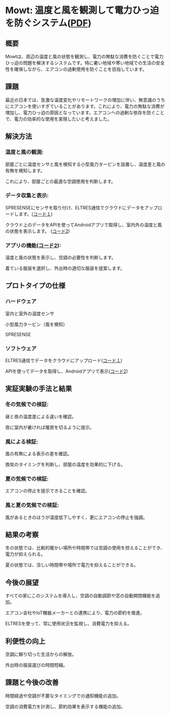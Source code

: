 # Mowt: 温度と風を観測して電力ひっ迫を防ぐシステム([PDF](Mowt_slide.pdf))

## 概要
Mowtは、周辺の温度と風の状態を観測し、電力の無駄な消費を防ぐことで電力ひっ迫の問題を解決するシステムです。特に暑い地域や寒い地域での生活の安全性を確保しながら、エアコンの過剰使用を防ぐことを目指しています。

## 課題
最近の日本では、急激な温度変化やリモートワークの増加に伴い、無意識のうちにエアコンを使いすぎていることがあります。これにより、電力の無駄な消費が増加し、電力ひっ迫の原因となっています。エアコンへの過剰な依存を防ぐことで、電力の効率的な使用を実現したいと考えました。

## 解決方法
### 温度と風の観測:
部屋ごとに温度センサと風を検知する小型風力タービンを設置し、温度差と風の有無を検知します。

これにより、部屋ごとの最適な空調使用を判断します。
### データ収集と表示:
SPRESENSEにセンサを取り付け、ELTRES通信でクラウドにデータをアップロードします。([コード１](mowt_spresense))

クラウド上のデータをAPIを使ってAndroidアプリで取得し、室内外の温度と風の状態を表示します。 ([コード2](mowt))
### アプリの機能([コード2](mowt)):
温度と風の状態を表示し、空調の必要性を判断します。

着ている服装を選択し、外出時の適切な服装を提案します。

## プロトタイプの仕様
### ハードウェア
室内と室外の温度センサ

小型風力タービン（風を検知）

SPRESENSE
### ソフトウェア
ELTRES通信でデータをクラウドにアップロード([コード１](mowt_spresense))

APIを使ってデータを取得し、Androidアプリで表示([コード2](mowt))

## 実証実験の手法と結果
### 冬の気候での検証:
昼と夜の温度差による違いを確認。

夜に室内が暑ければ暖房を切るように提示。
### 風による検証:
風の有無による表示の差を確認。

換気のタイミングを判断し、部屋の温度を効果的に下げる。
### 夏の気候での検証:
エアコンの停止を提示できることを確認。
### 風と夏の気候での検証:
風があるときのほうが温度低下しやすく、更にエアコンの停止を強調。

## 結果の考察
冬の状態では、比較的暖かい場所や時間帯では空調の使用を控えることができ、電力が抑えられる。

夏の状態では、涼しい時間帯や場所で電力を抑えることができる。

## 今後の展望
すべての家にこのシステムを導入し、空調の自動調節や窓の自動開閉機能を追加。

エアコン会社やIoT機器メーカーとの連携により、電力の節約を推進。

ELTRESを使って、常に使用状況を監視し、消費電力を抑える。

## 利便性の向上
空調に頼り切った生活からの解放。

外出時の服装選びの時間短縮。

## 課題と今後の改善
時間経過や空調が不要なタイミングでの通知機能の追加。

空調の消費電力を計測し、節約効果を表示する機能の追加。
